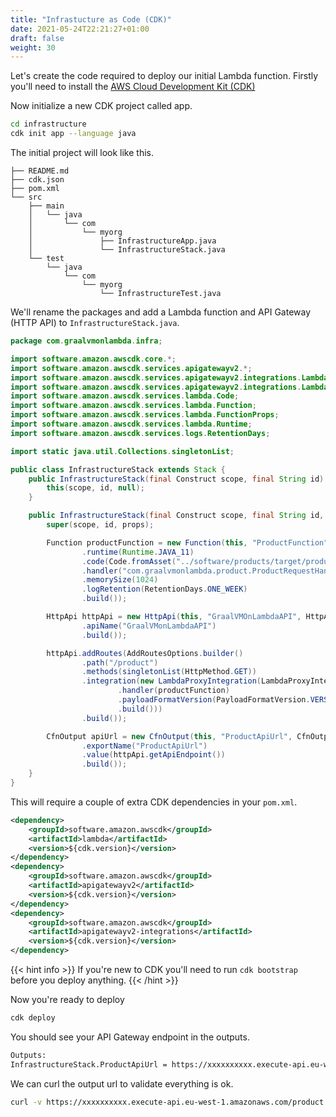 ```yaml
---
title: "Infrastucture as Code (CDK)"
date: 2021-05-24T22:21:27+01:00
draft: false
weight: 30
---
```


Let's create the code required to deploy our initial Lambda function. Firstly you'll need to install the [AWS Cloud 
Development Kit (CDK)](https://docs.aws.amazon.com/cdk/latest/guide/work-with.html)

Now initialize a new CDK project called app.

```bash
cd infrastructure
cdk init app --language java
```

The initial project will look like this.

```
├── README.md
├── cdk.json
├── pom.xml
└── src
    ├── main
    │   └── java
    │       └── com
    │           └── myorg
    │               ├── InfrastructureApp.java
    │               └── InfrastructureStack.java
    └── test
        └── java
            └── com
                └── myorg
                    └── InfrastructureTest.java

```

We'll rename the packages and add a Lambda function and API Gateway (HTTP API) to `InfrastructureStack.java`.

```java
package com.graalvmonlambda.infra;

import software.amazon.awscdk.core.*;
import software.amazon.awscdk.services.apigatewayv2.*;
import software.amazon.awscdk.services.apigatewayv2.integrations.LambdaProxyIntegration;
import software.amazon.awscdk.services.apigatewayv2.integrations.LambdaProxyIntegrationProps;
import software.amazon.awscdk.services.lambda.Code;
import software.amazon.awscdk.services.lambda.Function;
import software.amazon.awscdk.services.lambda.FunctionProps;
import software.amazon.awscdk.services.lambda.Runtime;
import software.amazon.awscdk.services.logs.RetentionDays;

import static java.util.Collections.singletonList;

public class InfrastructureStack extends Stack {
    public InfrastructureStack(final Construct scope, final String id) {
        this(scope, id, null);
    }

    public InfrastructureStack(final Construct scope, final String id, final StackProps props) {
        super(scope, id, props);

        Function productFunction = new Function(this, "ProductFunction", FunctionProps.builder()
                .runtime(Runtime.JAVA_11)
                .code(Code.fromAsset("../software/products/target/product.jar"))
                .handler("com.graalvmonlambda.product.ProductRequestHandler")
                .memorySize(1024)
                .logRetention(RetentionDays.ONE_WEEK)
                .build());

        HttpApi httpApi = new HttpApi(this, "GraalVMOnLambdaAPI", HttpApiProps.builder()
                .apiName("GraalVMonLambdaAPI")
                .build());

        httpApi.addRoutes(AddRoutesOptions.builder()
                .path("/product")
                .methods(singletonList(HttpMethod.GET))
                .integration(new LambdaProxyIntegration(LambdaProxyIntegrationProps.builder()
                        .handler(productFunction)
                        .payloadFormatVersion(PayloadFormatVersion.VERSION_2_0)
                        .build()))
                .build());

        CfnOutput apiUrl = new CfnOutput(this, "ProductApiUrl", CfnOutputProps.builder()
                .exportName("ProductApiUrl")
                .value(httpApi.getApiEndpoint())
                .build());
    }
}

```

This will require a couple of extra CDK dependencies in your `pom.xml`.

```xml
<dependency>
    <groupId>software.amazon.awscdk</groupId>
    <artifactId>lambda</artifactId>
    <version>${cdk.version}</version>
</dependency>
<dependency>
    <groupId>software.amazon.awscdk</groupId>
    <artifactId>apigatewayv2</artifactId>
    <version>${cdk.version}</version>
</dependency>
<dependency>
    <groupId>software.amazon.awscdk</groupId>
    <artifactId>apigatewayv2-integrations</artifactId>
    <version>${cdk.version}</version>
</dependency>
```

{{< hint info >}}
If you're new to CDK you'll need to run `cdk bootstrap` before you deploy anything.
{{< /hint >}}

Now you're ready to deploy

```bash
cdk deploy
```

You should see your API Gateway endpoint in the outputs.

```bash
Outputs:
InfrastructureStack.ProductApiUrl = https://xxxxxxxxxx.execute-api.eu-west-1.amazonaws.com
```

We can curl the output url to validate everything is ok.

```bash
curl -v https://xxxxxxxxxx.execute-api.eu-west-1.amazonaws.com/product
```